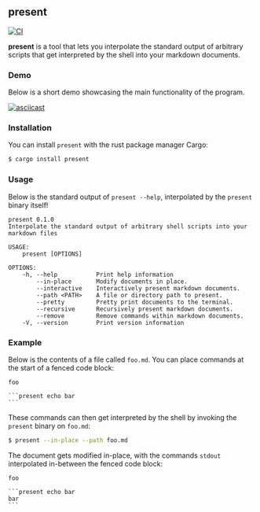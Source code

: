 ## present

[![CI](https://github.com/terror/present/actions/workflows/ci.yaml/badge.svg)](https://github.com/terror/present/actions/workflows/ci.yaml)

**present** is a tool that lets you interpolate the standard output of arbitrary
scripts that get interpreted by the shell into your markdown documents.

### Demo

Below is a short demo showcasing the main functionality of the program.

[![asciicast](https://asciinema.org/a/Mngwm9d3eJcJWtilQrAvjgh2D.svg)](https://asciinema.org/a/Mngwm9d3eJcJWtilQrAvjgh2D)

### Installation

You can install `present` with the rust package manager Cargo:

```bash
$ cargo install present
```

### Usage

Below is the standard output of `present --help`, interpolated by the `present`
binary itself!

```present cargo run -- --help
present 0.1.0
Interpolate the standard output of arbitrary shell scripts into your markdown files

USAGE:
    present [OPTIONS]

OPTIONS:
    -h, --help           Print help information
        --in-place       Modify documents in place.
        --interactive    Interactively present markdown documents.
        --path <PATH>    A file or directory path to present.
        --pretty         Pretty print documents to the terminal.
        --recursive      Recursively present markdown documents.
        --remove         Remove commands within markdown documents.
    -V, --version        Print version information
```

### Example

Below is the contents of a file called `foo.md`. You can place commands at the
start of a fenced code block:

````
foo

```present echo bar
```
````

These commands can then get interpreted by the shell by invoking the `present`
binary on `foo.md`:

```bash
$ present --in-place --path foo.md
```

The document gets modified in-place, with the commands `stdout` interpolated
in-between the fenced code block:

````
foo

```present echo bar
bar
```
````
